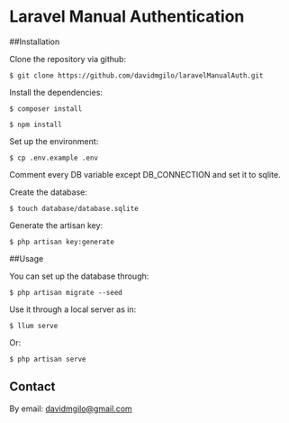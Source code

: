 # Laravel Manual Authentication


##Installation

Clone the repository via github:

```
$ git clone https://github.com/davidmgilo/laravelManualAuth.git
```

Install the dependencies:

```
$ composer install
```

```
$ npm install
```

Set up the environment:

```
$ cp .env.example .env
```

Comment every DB variable  except DB_CONNECTION and set it to sqlite.

Create the database:

```
$ touch database/database.sqlite
 ```
Generate the artisan key:

```
$ php artisan key:generate
```

##Usage

You can set up the database through:

```
$ php artisan migrate --seed
```

Use it through a local server as in:

```
$ llum serve
```

Or:

```
$ php artisan serve
```


## Contact

By email: davidmgilo@gmail.com